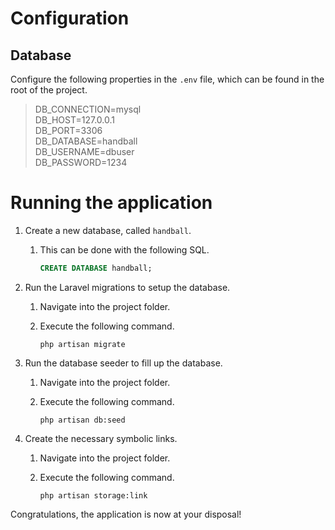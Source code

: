 # Configuration

## Database

Configure the following properties in the `.env` file, which can be found in the root of the project.

> DB_CONNECTION=mysql  
> DB_HOST=127.0.0.1  
> DB_PORT=3306  
> DB_DATABASE=handball  
> DB_USERNAME=dbuser  
> DB_PASSWORD=1234  


# Running the application

1. Create a new database, called `handball`.

   1. This can be done with the following SQL.

      ```sql
      CREATE DATABASE handball;
      ```

2. Run the Laravel migrations to setup the database. 

   1. Navigate into the project folder.

   2. Execute the following command.

      ```
      php artisan migrate
      ```

3. Run the database seeder to fill up the database.

   1. Navigate into the project folder.

   2. Execute the following command.

      ```
      php artisan db:seed
      ```

4. Create the necessary symbolic links.

   1. Navigate into the project folder.

   2. Execute the following command.

      ```
      php artisan storage:link
      ```
   

Congratulations, the application is now at your disposal!
